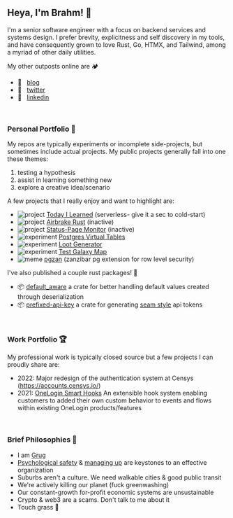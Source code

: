 
## Heya, I'm Brahm! 👋

I'm a senior software engineer with a focus on backend services and systems design. I prefer brevity, explicitness and self discovery in my tools, and have consequently grown to love Rust, Go, HTMX, and Tailwind, among a myriad of other daily utilities.

My other outposts online are 🏕

- 🏡 &nbsp; [blog](https://blog.brahmlower.io)
- 🐓 &nbsp; [twitter](https://twitter.com/brahmlower)
- 💼 &nbsp; [linkedin](https://www.linkedin.com/in/brahm-lower)

<br>

### Personal Portfolio 🙌

My repos are typically experiments or incomplete side-projects, but sometimes include actual projects. My public projects generally fall into one these themes:

1. testing a hypothesis
2. assist in learning something new
3. explore a creative idea/scenario

A few projects that I really enjoy and want to highlight are:

- ![project](https://img.shields.io/badge/-project_✨-green) [Today I Learned](https://til.brahmlower.io/) (serverless- give it a sec to cold-start)
- ![project](https://img.shields.io/badge/-project_✨-green) [Airbrake Rust](https://github.com/kyrylo/airbrake-rust) (inactive)
- ![project](https://img.shields.io/badge/-project_✨-green) [Status-Page Monitor](https://github.com/brahmlower/statuspage-monitor) (inactive)
- ![experiment](https://img.shields.io/badge/-experiment_🧪-purple) [Postgres Virtual Tables](https://github.com/brahmlower/postgres-virtual-tables)
- ![experiment](https://img.shields.io/badge/-experiment_🧪-purple) [Loot Generator](https://github.com/brahmlower/loot-generator)
- ![experiment](https://img.shields.io/badge/-experiment_🧪-purple) [Test Galaxy Map](https://github.com/brahmlower/test-galaxy-map)
- ![meme](https://img.shields.io/badge/-meme_🤪-blue) [pgzan](https://github.com/brahmlower/pgzan) (zanzibar pg extension for row level security)

I've also published a couple rust packages! 🦀

- 📦 [default_aware](https://crates.io/crates/default_aware) a crate for better handling default values created through deserialization
- 📦 [prefixed-api-key](https://crates.io/crates/prefixed-api-key) a crate for generating [seam style](https://github.com/seamapi/prefixed-api-key) api tokens
 
<br>

### Work Portfolio 🏆

My professional work is typically closed source but a few projects I can proudly share are:

- 2022: Major redesign of the authentication system at Censys (https://accounts.censys.io/)
- 2021: [OneLogin Smart Hooks](https://developers.onelogin.com/api-docs/2/smart-hooks/overview)
  An extensible hook system enabling customers to added their own custom behavior to events and flows within existing OneLogin products/features

<br>

### Brief Philosophies 🤔

- I am [Grug](https://grugbrain.dev/)
- [Psychological safety](https://friday.app/p/what-is-psychological-safety) & [managing up](https://www.cultureamp.com/blog/managing-up-importance) are keystones to an effective organization
- Suburbs aren't a culture. We need walkable cities & good public transit
- We're actively killing our planet (fuck greenwashing)
- Our constant-growth for-profit economic systems are unsustainable
- Crypto & web3 are a scams. Don't talk to me about it
- Touch grass 🌱
